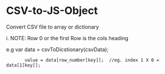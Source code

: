 # CSV-to-JS-Object

Convert CSV file to array or dictionary

   i. NOTE: Row 0 or the first Row is the cols heading
   
e.g     var data = csvToDicstionary(csvData); 

           value = data[row_number[key]];  //eg. index 1 X 0 = data[1[key]];
